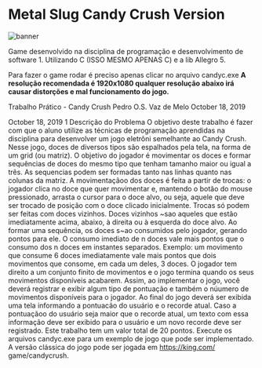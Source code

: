# Metal Slug Candy Crush Version

![banner](https://user-images.githubusercontent.com/51410946/116156666-2a641380-a6c2-11eb-8af2-903eda174635.png)

Game desenvolvido na disciplina de programação e desenvolvimento de software 1. Utilizando C (ISSO MESMO APENAS C) e a lib Allegro 5.

Para fazer o game rodar é preciso apenas clicar no arquivo candyc.exe 
<strong align="center">A resolução recomendada é 1920x1080 qualquer resolução abaixo irá causar distorções e mal funcionamento do jogo.</strong>

Trabalho Prático - Candy Crush
Pedro O.S. Vaz de Melo
October 18, 2019

October 18, 2019
1 Descrição do Problema
O objetivo deste trabalho é fazer com que o aluno utilize as técnicas de programação
aprendidas na disciplina para desenvolver um jogo eletrôni
semelhante ao Candy Crush. Nesse jogo, doces de diversos tipos são espalhados
pela tela, na forma de um grid (ou matriz). O objetivo do jogador é movimentar
os doces e formar sequências de doces do mesmo tipo que tenham
tamanho maior ou igual a três. As sequencias podem ser formadas tanto nas
linhas quanto nas colunas da matriz. A movimentaçãoo dos doces é feita a partir
de trocas: o jogador clica no doce que quer movimentar e, mantendo o botão do
mouse pressionado, arrasta o cursor para o doce alvo, ou seja, aquele que deve
ser trocado de posição com o doce clicado inicialmente. Trocas só podem ser
feitas com doces vizinhos. Doces vizinhos ~sao aqueles que estão imediatamente
acima, abaixo, à direita ou à esquerda do doce alvo. Ao formar uma sequência,
os doces s~ao consumidos pelo jogador, gerando pontos para ele. O consumo
imediato de n doces vale mais pontos que o consumo dos n doces em instantes
separados. Exemplo: um movimento que consume 6 doces imediatamente vale
mais pontos que dois movimentos que consome, em cada um deles, 3 doces. O
jogador tem direito a um conjunto finito de movimentos e o jogo termina quando
os seus movimentos disponíveis acabarem.
Assim, ao implementar o jogo, você deverá registrar e exibir algum tipo de
pontuação e também o núumero de movimentos disponíveis para o jogador. Ao
final do jogo deverá ser exibida uma tela informando a pontuacão do usuário
e o recorde atual. Caso a pontuaçãoo do usuário seja maior que o recorde atual,
um texto com essa informação deve ser exibido para o usuário e um novo
recorde deve ser registrado. Este trabalho tem um valor total de 20 pontos.
Execute os arquivos candyc.exe para um exemplo de jogo que pode ser implementado.
A versão clássica do jogo pode ser jogada em https://king.com/
game/candycrush.
